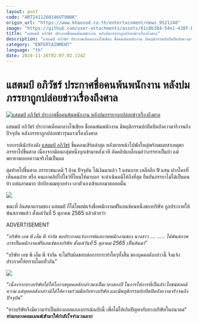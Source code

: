 ```yaml
---
layout: post
code: "ART2411260146UT9N8K"
origin_url: "https://www.khaosod.co.th/entertainment/news_9521148"
image: "https://github.com/user-attachments/assets/61c0b384-54e1-438f-b365-c7290a1e20fe"
title: "แสตมป์ อภิวัชร์ ประกาศชื่อคนพ้นพนักงาน หลังปมภรรยาถูกปล่อยข่าวเรื่องถึงศาล"
description: "แสตมป์ อภิวัชร์ ประกาศเดือดกลางโซเชียล ชื่อคนพ้นพนักงาน มีพฤติกรรมปกปิดปิดบังความจริงจนถึงปัจจุบัน หลังภรรยาถูกปล่อยข่าวรุนแรงเรื่องถึงศาล "
category: "ENTERTAINMENT"
language: "th"
date: 2024-11-26T02:07:02.134Z
---
```


# แสตมป์ อภิวัชร์ ประกาศชื่อคนพ้นพนักงาน หลังปมภรรยาถูกปล่อยข่าวเรื่องถึงศาล

[![แสตมป์ อภิวัชร์ ประกาศชื่อคนพ้นพนักงาน หลังปมภรรยาถูกปล่อยข่าวเรื่องถึงศาล](https://www.khaosod.co.th/wpapp/uploads/2024/11/stamphpm2611679998.jpg "แสตมป์ อภิวัชร์ ประกาศชื่อคนพ้นพนักงาน หลังปมภรรยาถูกปล่อยข่าวเรื่องถึงศาล")](https://www.khaosod.co.th/wpapp/uploads/2024/11/stamphpm2611679998.jpg)

แสตมป์ อภิวัชร์ ประกาศเดือดกลางโซเชียล ชื่อคนพ้นพนักงาน มีพฤติกรรมปกปิดปิดบังความจริงจนถึงปัจจุบัน หลังภรรยาถูกปล่อยข่าวรุนแรงเรื่องถึงศาล

จากกรณีนักร้องดัง [แสตมป์ อภิวัชร์](https://www.instagram.com/stampapiwat/) ขึ้นคอนเสิร์ตล่าสุด หลังหายหน้าไปพักใหญ่พร้อมเผยสาเหตุพาภรรยาไปขึ้นศาล เนื่องจากมีคนกลุ่มหนึ่งบุกเข้ามาหลังเวที อัดคลิปแบล็กเมล์ว่าภรรยาเป็นบ้า แม้พยายามบอกความจริงไม่เป็นผล

สุดท้ายไปขึ้นศาล ภรรยาชนะคดี 1 ล้าน ปัจจุบัน ได้เงินมาแล้ว 1 แสนบาท เหลืออีก 9 แสน ฝากใครที่เห็นคนถ่าย หรือ คนเอาคลิปไปโชว์ที่ไหนให้มาบอก จะดำเนินคดีให้ถึงที่สุด ยืนยันภรรยาไม่ได้เป็นคนบ้า แต่ฉลาดมาก ปกป้องผมทุกอย่าง เอาตัวเองเข้าแลกมาตลอดนั้น

[![](https://www.khaosod.co.th/wpapp/uploads/2024/11/stamphpm2611673.jpg)](https://www.khaosod.co.th/wpapp/uploads/2024/11/stamphpm2611673.jpg)

ขณะที่ อินสตาแกรมของ แสตมป์ ก็ได้โพสต์แจ้งชื่อพนักงานฟรีแลนซ์คนหนึ่งของบริษัท ถูกประกาศให้พ้นสภาพแล้ว ตั้งแต่วันที่ 5 ตุลาคม 2565 แล้วด้วยว่า

ADVERTISEMENT

_“บริษัท เอช พี เอ็ม พี จำกัด ขอประกาศแจ้งการพ้นสภาพพนักงานของ นางสาว …. ….. ได้พ้นสภาพการเป็นพนักงานฟรีแลนซ์ของบริษัท ตั้งแต่วันที่ 5 ตุลาคม 2565 เป็นต้นมา”_

“บริษัท เอช พี เอ็ม พี จำกัด จะไม่รับผิดชอบต่อการกระทำใดๆทั้งสิ้น ของบุคคลดังกล่าวนี้ จึงแจ้งประกาศให้ทราบโดยทั่วกัน”

[![](https://www.khaosod.co.th/wpapp/uploads/2024/11/stamphpm2611671.jpg)](https://www.khaosod.co.th/wpapp/uploads/2024/11/stamphpm2611671.jpg)

_“เนื่องจากทางบริษัทได้ให้โอกาสบุคคลดังกล่าวมาเป็นเวลาสองปี ในการให้การที่เป็นประโยชน์ต่อคดีความ แต่บุคคลดังกล่าวมิได้ให้ความร่วมมือกับทางบริษัท และมีพฤติกรรมปกปิดปิดบังความจริงจนถึงปัจจุบัน”_

“ทางบริษัทจึงมีความจำเป็นต้องออกแถลงการณ์ฉบับนี้ เพื่อไม่ให้เกิดปัญหากับทางบริษัทในอนาคต” _**ท่ามกลางคอมเมนต์เข้ามาให้กำลังใจจำนวนมาก**_